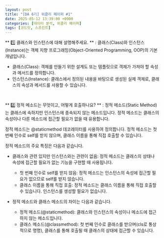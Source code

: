 ```yaml
---
layout: post
title: "[DA 6기] 위클리 페이퍼 #1"
date: 2025-05-12 13:39:00 +0900
categories: [데이터 분석, 위클리 페이퍼]
tags: [코드잇, 스프린트]
---
```


<p>** 1️⃣ 클래스와 인스턴스에 대해 설명해주세요. **
<a>: 클래스(Class)와 인스턴스(Instance)는 객체 지향 프로그래밍(Object-Oriented Programming, OOP)의 기본 개념입니다.

- 클래스(Class): 객체를 만들기 위한 설계도 또는 템플릿으로 객체가 가져야 할 속성과 메서드를 정의합니다.
- 인스턴스(Instance): 클래스에서 정의된 내용을 바탕으로 생성된 실제 객체로, 클래스의 속성과 메서드를 사용할 수 있습니다.</a></p>

<br>

<p>** 2️⃣ 정적 메소드는 무엇이고, 어떻게 호출하나요? **
: 정적 메소드(Static Method)는 클래스에 속하지만 인스턴스에 종속되지 않는 메소드입니다. 정적 메소드는 클래스의 속성이나 다른 메소드에 접근할 필요가 없을 때 유용합니다.

정적 메소드는 @staticmethod 데코레이터를 사용하여 정의합니다. 정적 메소드는 첫 번째 인수로 self를 받지 않으며, 클래스 이름을 통해 직접 호출할 수 있습니다.

정적 메소드의 주요 특징은 다음과 같습니다.

- 클래스와 관련 있지만 인스턴스와는 관련이 없음: 정적 메소드는 클래스의 상태나 속성에 접근할 필요가 없는 기능을 구현할 때 사용됩니다.
    - 첫 번째 인수로 self를 받지 않음: 정적 메소드는 인스턴스의 속성에 접근할 필요가 없으므로 self를 받지 않습니다.
    - 클래스 이름을 통해 직접 호출: 정적 메소드는 클래스 이름을 통해 직접 호출할 수 있습니다. 인스턴스를 생성할 필요가 없습니다.

- 정적 메소드와 클래스 메소드의 차이는 다음과 같습니다.

    - 정적 메소드(@staticmethod): 클래스와 인스턴스의 속성이나 메소드에 접근하지 않는 메소드입니다.
    - 클래스 메소드(@classmethod): 첫 번째 인수로 클래스를 받으며(cls로 통상적으로 명명), 클래스를 통해 호출될 때 클래스의 상태에 접근할 수 있습니다.</p>
